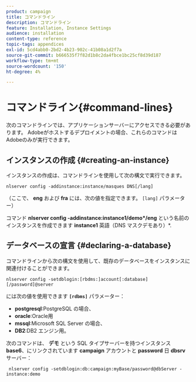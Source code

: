```yaml
---
product: campaign
title: コマンドライン
description: コマンドライン
feature: Installation, Instance Settings
audience: installation
content-type: reference
topic-tags: appendices
exl-id: 5cd4abb0-2bd2-4b23-902c-41b08a1d2f7a
source-git-commit: b666535f7f82d1b8c2da4fbce1bc25cf8d39d187
workflow-type: tm+mt
source-wordcount: '150'
ht-degree: 4%

---
```


# コマンドライン{#command-lines}



次のコマンドラインでは、アプリケーションサーバーにアクセスできる必要があります。 Adobeがホストするデプロイメントの場合、これらのコマンドはAdobeのみが実行できます。

## インスタンスの作成 {#creating-an-instance}

インスタンスの作成は、コマンドラインを使用して次の構文で実行できます。

```
nlserver config -addinstance:instance/masques DNS[/lang]
```

（ここで、 **eng** および **fra** には、次の値を指定できます。 `[lang]` パラメーター）

コマンド **nlserver config -addinstance:instance1/demo&#42;/eng** という名前のインスタンスを作成できます **instance1** 英語（DNS マスクデモあり）&#42;.

## データベースの宣言 {#declaring-a-database}

コマンドラインから次の構文を使用して、既存のデータベースをインスタンスに関連付けることができます。

```
nlserver config -setdblogin:[rbdms:]account[:database][/password]@server
```

には次の値を使用できます **`[rdbms]`** パラメーター：

* **postgresql**:PostgreSQL の場合、
* **oracle**:Oracle用
* **mssql**:Microsoft SQL Server の場合、
* **DB2**:DB2 エンジン用。

次のコマンドは、 **デモ** という SQL タイプサーバーを持つインスタンス **base6**、にリンクされています **campaign** アカウントと **password** 日 **dbsrv** サーバー：

```
 nlserver config -setdblogin:db:campaign:myBase/password@dbServer -instance:demo
```
